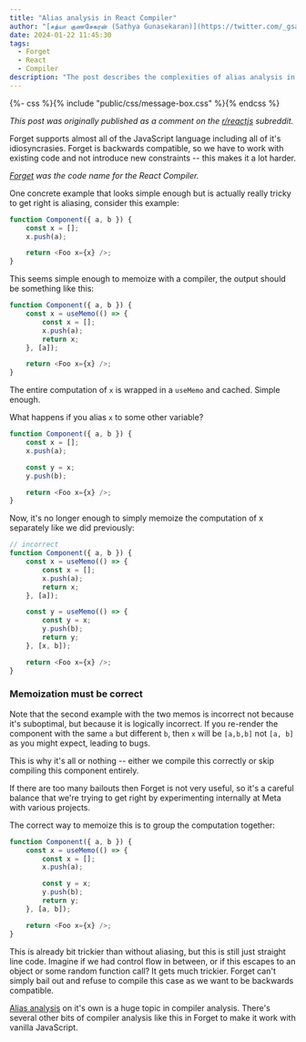 ```yaml
---
title: "Alias analysis in React Compiler"
author: "[சத்யா குணசேகரன் (Sathya Gunasekaran)](https://twitter.com/_gsathya)"
date: 2024-01-22 11:45:30
tags:
  - Forget
  - React
  - Compiler
description: "The post describes the complexities of alias analysis in the React Compiler"
---
```


{%- css %}{% include "public/css/message-box.css" %}{% endcss %}

<div class="message-box">
	<p><em>This post was originally published as a comment on the <a href="https://www.reddit.com/r/reactjs/">r/reactjs</a> subreddit.</em></p>
</div>

Forget supports almost all of the JavaScript language including all of it's idiosyncrasies. Forget is backwards compatible, so we have to work with existing code and not introduce new constraints -- this makes it a lot harder.

<div class="message-box">
	<p><em><a href="https://react.dev/blog/2023/03/22/react-labs-what-we-have-been-working-on-march-2023#react-optimizing-compiler">Forget</a> was the code name for the React Compiler.</em></p>
</div>

One concrete example that looks simple enough but is actually really tricky to get right is aliasing, consider this example:

```js
function Component({ a, b }) {
	const x = [];
	x.push(a);

	return <Foo x={x} />;
}
```

This seems simple enough to memoize with a compiler, the output should be something like this:

```js
function Component({ a, b }) {
	const x = useMemo(() => {
		const x = [];
		x.push(a);
		return x;
	}, [a]);

	return <Foo x={x} />;
}
```

The entire computation of `x` is wrapped in a `useMemo` and cached. Simple enough.

What happens if you alias `x` to some other variable?

```js
function Component({ a, b }) {
	const x = [];
	x.push(a);

	const y = x;
	y.push(b);

	return <Foo x={x} />;
}
```

Now, it's no longer enough to simply memoize the computation of x separately like we did previously:

```js
// incorrect
function Component({ a, b }) {
	const x = useMemo(() => {
		const x = [];
		x.push(a);
		return x;
	}, [a]);

	const y = useMemo(() => {
		const y = x;
		y.push(b);
		return y;
	}, [x, b]);

	return <Foo x={x} />;
}
```

### Memoization must be correct

Note that the second example with the two memos is incorrect not because it's
suboptimal, but because it is logically incorrect. If you re-render the component with the same `a` but different `b`, then `x` will be `[a,b,b]` not `[a, b]` as you might expect, leading to bugs.

This is why it's all or nothing -- either we compile this correctly or skip compiling this component entirely.

If there are too many bailouts then Forget is not very useful, so it's a careful balance that we're trying to get right by experimenting internally at Meta with various projects.

The correct way to memoize this is to group the computation together:

```js
function Component({ a, b }) {
	const x = useMemo(() => {
		const x = [];
		x.push(a);

		const y = x;
		y.push(b);
		return y;
	}, [a, b]);

	return <Foo x={x} />;
}
```

This is already bit trickier than without aliasing, but this is still just straight line code. Imagine if we had control flow in between, or if this escapes to an object or some random function call? It gets much trickier. Forget can't simply bail out and refuse to compile this case as we want to be backwards compatible.

[Alias analysis](https://en.wikipedia.org/wiki/Alias_analysis) on it's own is a
huge topic in compiler analysis. There's several other bits of compiler analysis
like this in Forget to make it work with vanilla JavaScript.

